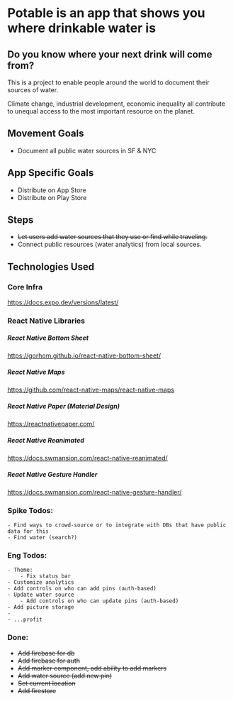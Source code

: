 # Potable is an app that shows you where drinkable water is

## Do you know where your next drink will come from?

This is a project to enable people around the world to document their sources of water.

Climate change, industrial development, economic inequality all contribute to unequal access to the most important resource on the planet.

## Movement Goals
- Document all public water sources in SF & NYC

## App Specific Goals
- Distribute on App Store
- Distribute on Play Store

## Steps
- ~~Let users add water sources that they use or find while traveling.~~
- Connect public resources (water analytics) from local sources.

## Technologies Used
### Core Infra
https://docs.expo.dev/versions/latest/

### React Native Libraries
##### React Native Bottom Sheet
https://gorhom.github.io/react-native-bottom-sheet/
##### React Native Maps
https://github.com/react-native-maps/react-native-maps
##### React Native Paper (Material Design)
https://reactnativepaper.com/
##### React Native Reanimated
https://docs.swmansion.com/react-native-reanimated/
##### React Native Gesture Handler
https://docs.swmansion.com/react-native-gesture-handler/


### Spike Todos:
    - Find ways to crowd-source or to integrate with DBs that have public data for this
    - Find water (search?) 

### Eng Todos:
    - Theme:
        - Fix status bar
    - Customize analytics
    - Add controls on who can add pins (auth-based)
    - Update water source
        - Add controls on who can update pins (auth-based)
    - Add picture storage
    - 
    - ...profit

### Done:
- ~~Add firebase for db~~
- ~~Add firebase for auth~~
- ~~Add marker component, add ability to add markers~~
- ~~Add water source (add new pin)~~
- ~~Set current location~~
- ~~Add firestore~~